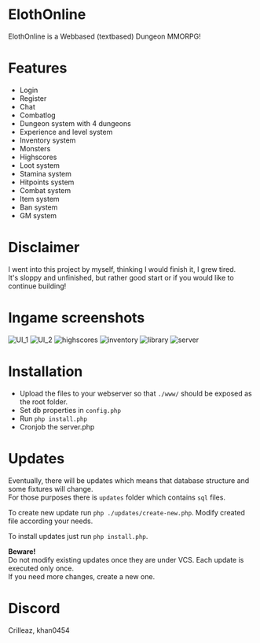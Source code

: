 # ElothOnline
ElothOnline is a Webbased (textbased) Dungeon MMORPG!

# Features
* Login
* Register
* Chat
* Combatlog
* Dungeon system with 4 dungeons
* Experience and level system
* Inventory system
* Monsters
* Highscores
* Loot system
* Stamina system
* Hitpoints system
* Combat system
* Item system
* Ban system
* GM system


# Disclaimer
I went into this project by myself, thinking I would finish it, I grew tired.<br>
It's sloppy and unfinished, but rather good start or if you would like to continue building!

# Ingame screenshots
![UI_1](https://user-images.githubusercontent.com/20803604/215297319-a4ef0dac-6c14-4132-8d45-76578b8b35bd.PNG)
![UI_2](https://user-images.githubusercontent.com/20803604/215297010-5bcecc3d-4763-4912-bd8c-6ca30edbd37c.PNG)
![highscores](https://user-images.githubusercontent.com/20803604/215297301-d61704c9-7e1a-4df0-b1d4-0cbea936ab0f.PNG)
![inventory](https://user-images.githubusercontent.com/20803604/215297005-508d0f90-c858-46a0-a3cb-887129f34eef.PNG)
![library](https://user-images.githubusercontent.com/20803604/215297007-b50045d0-7e88-4718-af6a-3eb7395f0af7.PNG)
![server](https://user-images.githubusercontent.com/20803604/215297008-bcb9b38d-bcce-4f67-ab9b-7f913d657b32.PNG)


# Installation
* Upload the files to your webserver so that `./www/` should be exposed as the root folder. 
* Set db properties in `config.php`
* Run ```php install.php```
* Cronjob the server.php


# Updates

Eventually, there will be updates which means that database structure and some fixtures will change.  
For those purposes there is `updates` folder which contains `sql` files.  

To create new update run `php ./updates/create-new.php`. Modify created file according your needs.  

To install updates just run `php install.php`.  

**Beware!**  
Do not modify existing updates once they are under VCS. Each update is executed only once.  
If you need more changes, create a new one.

# Discord
Crilleaz, khan0454

